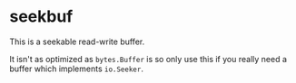 seekbuf
=======

This is a seekable read-write buffer.

It isn't as optimized as `bytes.Buffer` is so only use this if you really need a buffer which implements `io.Seeker`.
